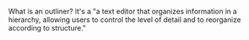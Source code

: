 What is an outliner? It's a "a text editor that organizes information in a hierarchy, allowing users to control the level of detail and to reorganize according to structure."
